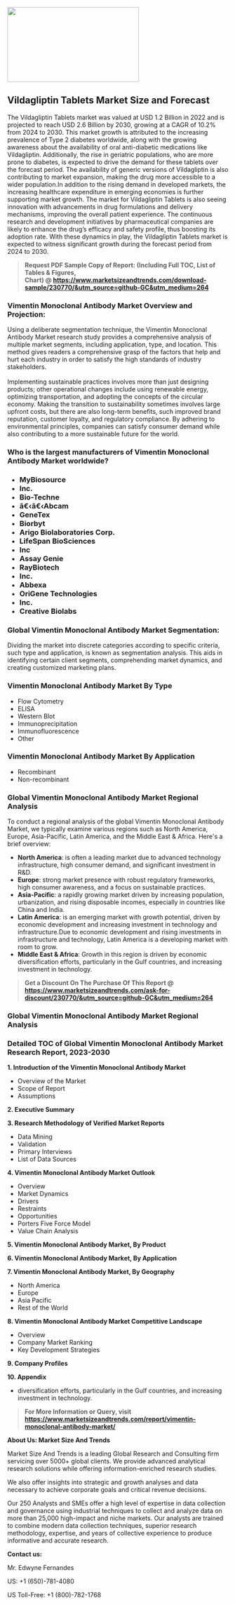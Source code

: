 <p><img class="alignnone size-medium wp-image-20088" src="https://ffe5etoiles.com/wp-content/uploads/2024/12/MST1-300x171.png" alt="" width="300" height="171" /></p><h2>Vildagliptin Tablets Market Size and Forecast</h2><p>The Vildagliptin Tablets market was valued at USD 1.2 Billion in 2022 and is projected to reach USD 2.6 Billion by 2030, growing at a CAGR of 10.2% from 2024 to 2030. This market growth is attributed to the increasing prevalence of Type 2 diabetes worldwide, along with the growing awareness about the availability of oral anti-diabetic medications like Vildagliptin. Additionally, the rise in geriatric populations, who are more prone to diabetes, is expected to drive the demand for these tablets over the forecast period. The availability of generic versions of Vildagliptin is also contributing to market expansion, making the drug more accessible to a wider population.In addition to the rising demand in developed markets, the increasing healthcare expenditure in emerging economies is further supporting market growth. The market for Vildagliptin Tablets is also seeing innovation with advancements in drug formulations and delivery mechanisms, improving the overall patient experience. The continuous research and development initiatives by pharmaceutical companies are likely to enhance the drug’s efficacy and safety profile, thus boosting its adoption rate. With these dynamics in play, the Vildagliptin Tablets market is expected to witness significant growth during the forecast period from 2024 to 2030.</p></p><blockquote id="" class=""><strong>Request PDF Sample Copy of Report: (Including Full TOC, List of Tables &amp; Figures, Chart)&nbsp;@&nbsp;<strong><a href="https://www.marketsizeandtrends.com/download-sample/230770/&utm_source=github-GC&utm_medium=264" target="_blank">https://www.marketsizeandtrends.com/download-sample/230770/&utm_source=github-GC&utm_medium=264</a></strong></strong></blockquote><h3 id="" class="">Vimentin Monoclonal Antibody Market&nbsp;Overview and Projection:</h3><p id="" class="">Using a deliberate segmentation technique, the Vimentin Monoclonal Antibody Market research study provides a comprehensive analysis of multiple market segments, including application, type, and location. This method gives readers a comprehensive grasp of the factors that help and hurt each industry in order to satisfy the high standards of industry stakeholders. <br /> <br />Implementing sustainable practices involves more than just designing products; other operational changes include using renewable energy, optimizing transportation, and adopting the concepts of the circular economy. Making the transition to sustainability sometimes involves large upfront costs, but there are also long-term benefits, such improved brand reputation, customer loyalty, and regulatory compliance. By adhering to environmental principles, companies can satisfy consumer demand while also contributing to a more sustainable future for the world.</p><h3 id="" class="">Who is the largest manufacturers of&nbsp;Vimentin Monoclonal Antibody Market worldwide?</h3><h3 class=""><p><ul><li>MyBiosource </li><li> Inc. </li><li> Bio-Techne </li><li> â€‹â€‹Abcam </li><li> GeneTex </li><li> Biorbyt </li><li> Arigo Biolaboratories Corp. </li><li> LifeSpan BioSciences </li><li> Inc </li><li> Assay Genie </li><li> RayBiotech </li><li> Inc. </li><li> Abbexa </li><li> OriGene Technologies </li><li> Inc. </li><li> Creative Biolabs</li></ul></p></h3><h3 id="" class="">Global&nbsp;Vimentin Monoclonal Antibody Market Segmentation:</h3><p id="" class="">Dividing the market into discrete categories according to specific criteria, such type and application, is known as segmentation analysis. This aids in identifying certain client segments, comprehending market dynamics, and creating customized marketing plans.</p><h3 id="" class="">Vimentin Monoclonal Antibody Market&nbsp;By Type</h3><p><p><ul><li>Flow Cytometry</li><li> ELISA</li><li> Western Blot</li><li> Immunoprecipitation</li><li> Immunofluorescence</li><li> Other</p></li></ul></p></p><h3 id="" class="">Vimentin Monoclonal Antibody Market&nbsp;By Application</h3><p class=""><p><ul><li>Recombinant</li><li> Non-recombinant</li></ul></p></p><h3 id="" class="">Global Vimentin Monoclonal Antibody Market Regional Analysis</h3><p id="" class="">To conduct a regional analysis of the global Vimentin Monoclonal Antibody Market, we typically examine various regions such as North America, Europe, Asia-Pacific, Latin America, and the Middle East &amp; Africa. Here's a brief overview:</p><ul><li><strong>North America</strong>: is often a leading market due to advanced technology infrastructure, high consumer demand, and significant investment in R&amp;D.</li><li><strong>Europe</strong>: strong market presence with robust regulatory frameworks, high consumer awareness, and a focus on sustainable practices.</li><li><strong>Asia-Pacific</strong>: a rapidly growing market driven by increasing population, urbanization, and rising disposable incomes, especially in countries like China and India.</li><li><strong>Latin America</strong>: is an emerging market with growth potential, driven by economic development and increasing investment in technology and infrastructure.Due to economic development and rising investments in infrastructure and technology, Latin America is a developing market with room to grow.</li><li><strong>Middle East &amp; Africa</strong>: Growth in this region is driven by economic diversification efforts, particularly in the Gulf countries, and increasing investment in technology.</li></ul><blockquote id="" class=""><strong>Get a Discount On The Purchase Of This Report @ <strong><a href="https://www.marketsizeandtrends.com/ask-for-discount/230770/&utm_source=github-GC&utm_medium=264" target="_blank">https://www.marketsizeandtrends.com/ask-for-discount/230770/&utm_source=github-GC&utm_medium=264</a></strong></strong></blockquote><h3 id="" class="">Global Vimentin Monoclonal Antibody Market Regional Analysis</h3><h3 id="" class="">Detailed TOC of Global Vimentin Monoclonal Antibody Market Research Report, 2023-2030</h3><p id="" class=""><strong>1. Introduction of the Vimentin Monoclonal Antibody Market</strong></p><ul><li>Overview of the Market</li><li>Scope of Report</li><li>Assumptions</li></ul><p id="" class=""><strong>2. Executive Summary</strong></p><p id="" class=""><strong>3. Research Methodology of Verified Market Reports</strong></p><ul><li>Data Mining</li><li>Validation</li><li>Primary Interviews</li><li>List of Data Sources</li></ul><p id="" class=""><strong>4. Vimentin Monoclonal Antibody Market Outlook</strong></p><ul><li>Overview</li><li>Market Dynamics</li><li>Drivers</li><li>Restraints</li><li>Opportunities</li><li>Porters Five Force Model</li><li>Value Chain Analysis</li></ul><p id="" class=""><strong>5. Vimentin Monoclonal Antibody Market, By Product</strong></p><p id="" class=""><strong>6. Vimentin Monoclonal Antibody Market, By Application</strong></p><p id="" class=""><strong>7. Vimentin Monoclonal Antibody Market, By Geography</strong></p><ul><li>North America</li><li>Europe</li><li>Asia Pacific</li><li>Rest of the World</li></ul><p id="" class=""><strong>8. Vimentin Monoclonal Antibody Market Competitive Landscape</strong></p><ul><li>Overview</li><li>Company Market Ranking</li><li>Key Development Strategies</li></ul><p id="" class=""><strong>9. Company Profiles</strong></p><p id="" class=""><strong>10. Appendix</strong></p><ul><li>diversification efforts, particularly in the Gulf countries, and increasing investment in technology.</li></ul><blockquote id="" class=""><strong>For More Information or Query, visit <strong><strong><a href="https://www.marketsizeandtrends.com/report/vimentin-monoclonal-antibody-market/" target="_blank">https://www.marketsizeandtrends.com/report/vimentin-monoclonal-antibody-market/</a></strong></strong></strong></blockquote><p id="" class=""><strong>About Us: Market Size And Trends</strong></p><p id="" class="">Market Size And Trends is a leading Global Research and Consulting firm servicing over 5000+ global clients. We provide advanced analytical research solutions while offering information-enriched research studies.</p><p id="" class="">We also offer insights into strategic and growth analyses and data necessary to achieve corporate goals and critical revenue decisions.</p><p id="" class="">Our 250 Analysts and SMEs offer a high level of expertise in data collection and governance using industrial techniques to collect and analyze data on more than 25,000 high-impact and niche markets. Our analysts are trained to combine modern data collection techniques, superior research methodology, expertise, and years of collective experience to produce informative and accurate research.</p><p id="" class=""><strong>Contact us:</strong></p><p id="" class="">Mr. Edwyne Fernandes</p><p id="" class="">US: +1 (650)-781-4080</p><p id="" class="">US Toll-Free: +1 (800)-782-1768</p>
